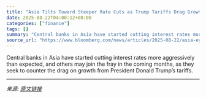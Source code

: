 ```yaml
---
title: "Asia Tilts Toward Steeper Rate Cuts as Trump Tariffs Drag Growth"
date: 2025-08-22T04:00:12+08:00
categories: ["finance"]
tags: []
summary: "Central banks in Asia have started cutting interest rates more aggressively than expected, and others may join the fray in the coming months, as they seek to counter the drag on growth from President "
source_url: "https://www.bloomberg.com/news/articles/2025-08-22/asia-eyes-steeper-interest-rate-cuts-as-powell-weighs-response-to-trump-tariffs"
---
```


Central banks in Asia have started cutting interest rates more aggressively than expected, and others may join the fray in the coming months, as they seek to counter the drag on growth from President Donald Trump’s tariffs.

---

*来源: [原文链接](https://www.bloomberg.com/news/articles/2025-08-22/asia-eyes-steeper-interest-rate-cuts-as-powell-weighs-response-to-trump-tariffs)*
